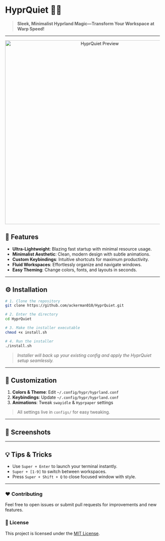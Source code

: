 # HyprQuiet 🌙✨

> **Sleek, Minimalist Hyprland Magic—Transform Your Workspace at Warp Speed!**

---

<div align="center">
  <img src=".github/preview.png" alt="HyprQuiet Preview" width="600" />
</div>

## 🚀 Features

* **Ultra-Lightweight**: Blazing fast startup with minimal resource usage.
* **Minimalist Aesthetic**: Clean, modern design with subtle animations.
* **Custom Keybindings**: Intuitive shortcuts for maximum productivity.
* **Fluid Workspaces**: Effortlessly organize and navigate windows.
* **Easy Theming**: Change colors, fonts, and layouts in seconds.

---

## ⚙️ Installation

```bash
# 1. Clone the repository
git clone https://github.com/ackerman010/HyprQuiet.git

# 2. Enter the directory
cd HyprQuiet

# 3. Make the installer executable
chmod +x install.sh

# 4. Run the installer
./install.sh
```

> *Installer will back up your existing config and apply the HyprQuiet setup seamlessly.*

---

## 🎨 Customization

1. **Colors & Theme**: Edit `~/.config/hypr/hyprland.conf`
2. **Keybindings**: Update `~/.config/hypr/hyprland.conf`
3. **Animations**: Tweak `swayidle` & `Hyprpaper` settings

> All settings live in `configs/` for easy tweaking.

---

## 📸 Screenshots

<!-- Add your own screenshots here -->

---

## 💡 Tips & Tricks

* Use `Super + Enter` to launch your terminal instantly.
* `Super + [1-9]` to switch between workspaces.
* Press `Super + Shift + Q` to close focused window with style.

---

### ❤️ Contributing

Feel free to open issues or submit pull requests for improvements and new features.

### 📄 License

This project is licensed under the [MIT License](LICENSE).
